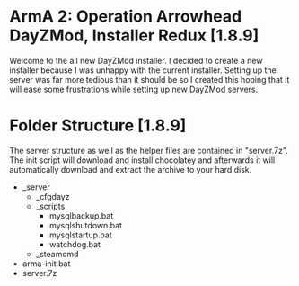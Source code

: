# ArmA 2: Operation Arrowhead DayZMod, Installer Redux [1.8.9]
Welcome to the all new DayZMod installer. I decided to create a new installer because I was unhappy with the current installer. Setting up the server was far more tedious than it should be so I created this hoping that it will ease some frustrations while setting up new DayZMod servers.

# Folder Structure [1.8.9]
The server structure as well as the helper files are contained in "server.7z". The init script will download and install chocolatey and afterwards it will automatically download and extract the archive to your hard disk.

* _server
  * _cfgdayz
  * _scripts
    * mysqlbackup.bat
    * mysqlshutdown.bat
    * mysqlstartup.bat
    * watchdog.bat
  * _steamcmd
* arma-init.bat
* server.7z
